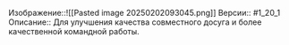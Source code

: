 
Изображение::![[Pasted image 20250202093045.png]]
Версии:: #1_20_1 
Описание:: Для улучшения качества совместного досуга и более качественной командной работы.